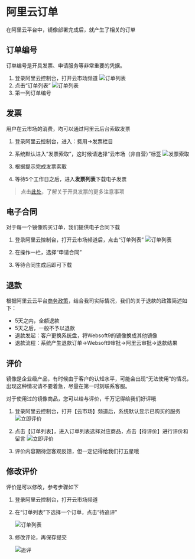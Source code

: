 # 阿里云订单

在阿里云平台中，镜像部署完成后，就产生了相关的订单

## 订单编号

订单编号是开具发票、申请服务等非常重要的凭据。

1. 登录阿里云控制台，打开云市场频道
   ![订单列表](https://libs.websoft9.com/Websoft9/DocsPicture/zh/aliyun/aliyun-mk-websoft9.png)
2. 点击“订单列表”
   ![订单列表](https://libs.websoft9.com/Websoft9/DocsPicture/zh/aliyun/aliyun-orderslist-websoft9.png)
2. 第一列订单编号

## 发票

用户在云市场的消费，均可以通过阿里云后台索取发票

1. 登录阿里云控制台，进入：费用->发票栏目

2. 系统默认进入“发票索取”，这时候请选择“云市场（非自营）”标签
   ![发票索取](https://libs.websoft9.com/Websoft9/DocsPicture/zh/aliyun/aliyun-getinvoice-websoft9.png)

3. 根据提示完成发票索取

4. 等待5个工作日之后，进入**发票列表**下载电子发票

> 点击[此处](http://support.websoft9.com/docs/faq/zh/bz-order.html#开具发票)，了解关于开具发票的更多注意事项


## 电子合同

对于每一个镜像购买订单，我们提供电子合同下载

1. 登录阿里云控制台，打开云市场频道后，点击“订单列表”
   ![订单列表](https://libs.websoft9.com/Websoft9/DocsPicture/zh/aliyun/aliyun-orderslist-websoft9.png)

2. 在操作一栏，选择“申请合同”

3. 等待合同生成后即可下载

## 退款

根据阿里云云平台[商务政策](https://help.aliyun.com/knowledge_detail/37096.html)，结合我司实际情况，我们的关于退款的政策简述如下：

* 5天之内，全额退款
* 5天之后，一般不予以退款
* 退款发起：客户更换系统盘，将Websoft9的镜像换成其他镜像
* 退款流程：系统产生退款订单->Websoft9审批->阿里云审批->退款结果

## 评价

镜像是企业级产品，有时候由于客户的认知水平，可能会出现“无法使用”的情况，出现这种情况请不要着急，尽量在第一时刻联系客服。 

对于使用过的镜像商品，您可以给与评价，千万记得给我们好评哦

1. 登录阿里云控制台，打开【云市场】频道后，系统默认显示已购买的服务
   ![立即评价](https://libs.websoft9.com/Websoft9/DocsPicture/zh/aliyun/aliyun-getdocfromorder-websoft9.png)

2. 点击【订单列表】，进入订单列表选择对应商品，点击【待评价】进行评价和留言 
   ![立即评价](https://libs.websoft9.com/Websoft9/DocsPicture/zh/aliyun/aliyun-review-websoft9.png)

3. 评价内容期待您客观反馈，但一定记得给我们打五星哦

## 修改评价

评价是可以修改，参考步骤如下

1. 登录阿里云控制台，打开云市场频道

2. 在“订单列表”下选择一个订单，点击“待追评”

   ![订单列表](https://libs.websoft9.com/Websoft9/DocsPicture/zh/aliyun/aliyun-mreview-websoft9.png)

3. 修改评论，再保存提交

   ![追评](https://libs.websoft9.com/Websoft9/DocsPicture/zh/aliyun/aliyun-mreview2-websoft9.png)

